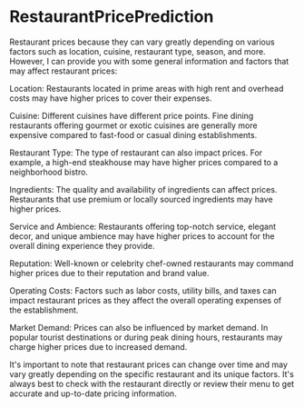 # RestaurantPricePrediction
Restaurant prices because they can vary greatly depending on various factors such as location, cuisine, restaurant type, season, and more. However, I can provide you with some general information and factors that may affect restaurant prices:

Location: Restaurants located in prime areas with high rent and overhead costs may have higher prices to cover their expenses.

Cuisine: Different cuisines have different price points. Fine dining restaurants offering gourmet or exotic cuisines are generally more expensive compared to fast-food or casual dining establishments.

Restaurant Type: The type of restaurant can also impact prices. For example, a high-end steakhouse may have higher prices compared to a neighborhood bistro.

Ingredients: The quality and availability of ingredients can affect prices. Restaurants that use premium or locally sourced ingredients may have higher prices.

Service and Ambience: Restaurants offering top-notch service, elegant decor, and unique ambience may have higher prices to account for the overall dining experience they provide.

Reputation: Well-known or celebrity chef-owned restaurants may command higher prices due to their reputation and brand value.

Operating Costs: Factors such as labor costs, utility bills, and taxes can impact restaurant prices as they affect the overall operating expenses of the establishment.

Market Demand: Prices can also be influenced by market demand. In popular tourist destinations or during peak dining hours, restaurants may charge higher prices due to increased demand.

It's important to note that restaurant prices can change over time and may vary greatly depending on the specific restaurant and its unique factors. It's always best to check with the restaurant directly or review their menu to get accurate and up-to-date pricing information.
